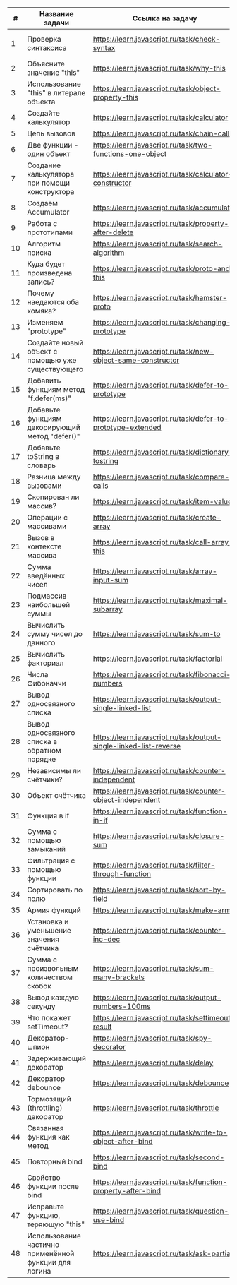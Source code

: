 |  #  |                    Название задачи                    |                          Ссылка на задачу                          | Результат |
| --- | ----------------------------------------------------- | ------------------------------------------------------------------ |-----------|
|  1  | Проверка синтаксиса                                   | https://learn.javascript.ru/task/check-syntax                      |   пропущенна точка с запятой        |
|  2  | Объясните значение "this"                             | https://learn.javascript.ru/task/why-this                          |           |
|  3  | Использование "this" в литерале объекта               | https://learn.javascript.ru/task/object-property-this              |           |
|  4  | Создайте калькулятор                                  | https://learn.javascript.ru/task/calculator                        |           |
|  5  | Цепь вызовов                                          | https://learn.javascript.ru/task/chain-calls                       |           |
|  6  | Две функции - один объект                             | https://learn.javascript.ru/task/two-functions-one-object          |           |
|  7  | Создание калькулятора при помощи конструктора         | https://learn.javascript.ru/task/calculator-constructor            |           |
|  8  | Создаём Accumulator                                   | https://learn.javascript.ru/task/accumulator                       |           |
|  9  | Работа с прототипами                                  | https://learn.javascript.ru/task/property-after-delete             |           |
| 10  | Алгоритм поиска                                       | https://learn.javascript.ru/task/search-algorithm                  |           |
| 11  | Куда будет произведена запись?                        | https://learn.javascript.ru/task/proto-and-this                    |           |
| 12  | Почему наедаются оба хомяка?                          | https://learn.javascript.ru/task/hamster-proto                     |           |
| 13  | Изменяем "prototype"                                  | https://learn.javascript.ru/task/changing-prototype                |           |
| 14  | Создайте новый объект с помощью уже существующего     | https://learn.javascript.ru/task/new-object-same-constructor       |           |
| 15  | Добавить функциям метод "f.defer(ms)"                 | https://learn.javascript.ru/task/defer-to-prototype                |           |
| 16  | Добавьте функциям декорирующий метод "defer()"        | https://learn.javascript.ru/task/defer-to-prototype-extended       |           |
| 17  | Добавьте toString в словарь                           | https://learn.javascript.ru/task/dictionary-tostring               |           |
| 18  | Разница между вызовами                                | https://learn.javascript.ru/task/compare-calls                     |           |
| 19  | Скопирован ли массив?                                 | https://learn.javascript.ru/task/item-value                        |           |
| 20  | Операции с массивами                                  | https://learn.javascript.ru/task/create-array                      |           |
| 21  | Вызов в контексте массива                             | https://learn.javascript.ru/task/call-array-this                   |           |
| 22  | Сумма введённых чисел                                 | https://learn.javascript.ru/task/array-input-sum                   |           |
| 23  | Подмассив наибольшей суммы                            | https://learn.javascript.ru/task/maximal-subarray                  |           |
| 24  | Вычислить сумму чисел до данного                      | https://learn.javascript.ru/task/sum-to                            |           |
| 25  | Вычислить факториал                                   | https://learn.javascript.ru/task/factorial                         |           |
| 26  | Числа Фибоначчи                                       | https://learn.javascript.ru/task/fibonacci-numbers                 |           |
| 27  | Вывод односвязного списка                             | https://learn.javascript.ru/task/output-single-linked-list         |           |
| 28  | Вывод односвязного списка в обратном порядке          | https://learn.javascript.ru/task/output-single-linked-list-reverse |           |
| 29  | Независимы ли счётчики?                               | https://learn.javascript.ru/task/counter-independent               |           |
| 30  | Объект счётчика                                       | https://learn.javascript.ru/task/counter-object-independent        |           |
| 31  | Функция в if                                          | https://learn.javascript.ru/task/function-in-if                    |           |
| 32  | Сумма с помощью замыканий                             | https://learn.javascript.ru/task/closure-sum                       |           |
| 33  | Фильтрация с помощью функции                          | https://learn.javascript.ru/task/filter-through-function           |           |
| 34  | Сортировать по полю                                   | https://learn.javascript.ru/task/sort-by-field                     |           |
| 35  | Армия функций                                         | https://learn.javascript.ru/task/make-army                         |           |
| 36  | Установка и уменьшение значения счётчика              | https://learn.javascript.ru/task/counter-inc-dec                   |           |
| 37  | Сумма с произвольным количеством скобок               | https://learn.javascript.ru/task/sum-many-brackets                 |           |
| 38  | Вывод каждую секунду                                  | https://learn.javascript.ru/task/output-numbers-100ms              |           |
| 39  | Что покажет setTimeout?                               | https://learn.javascript.ru/task/settimeout-result                 |           |
| 40  | Декоратор-шпион                                       | https://learn.javascript.ru/task/spy-decorator                     |           |
| 41  | Задерживающий декоратор                               | https://learn.javascript.ru/task/delay                             |           |
| 42  | Декоратор debounce                                    | https://learn.javascript.ru/task/debounce                          |           |
| 43  | Тормозящий (throttling) декоратор                     | https://learn.javascript.ru/task/throttle                          |           |
| 44  | Связанная функция как метод                           | https://learn.javascript.ru/task/write-to-object-after-bind        |           |
| 45  | Повторный bind                                        | https://learn.javascript.ru/task/second-bind                       |           |
| 46  | Свойство функции после bind                           | https://learn.javascript.ru/task/function-property-after-bind      |           |
| 47  | Исправьте функцию, теряющую "this"                    | https://learn.javascript.ru/task/question-use-bind                 |           |
| 48  | Использование частично применённой функции для логина | https://learn.javascript.ru/task/ask-partial                       |           |
